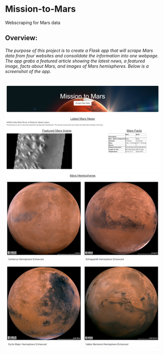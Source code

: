 # Mission-to-Mars
Webscraping for Mars data

## Overview:
###### The purpose of this project is to create a Flask app that will scrape Mars data from four websites and consolidate the information into one webpage. The app grabs a featured article showing the latest news, a featured image, facts about Mars, and images of Mars hemispheres. Below is a screenshot of the app.

#

![Webpage1](https://github.com/eoweed/Mission-to-Mars/blob/main/Scraping/images/1.png)
![Webpage2](https://github.com/eoweed/Mission-to-Mars/blob/main/Scraping/images/2.png)
![Webpage3](https://github.com/eoweed/Mission-to-Mars/blob/main/Scraping/images/3.png)
